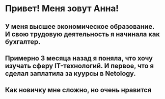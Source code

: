 # Привет! Меня зовут Анна!

## У меня высшее экономическое образование. И свою трудовую деятельность я начинала как бухгалтер.

## Примерно 3 месяца назад я поняла, что хочу изучать сферу IT-технологий. И первое, что я сделал заплатила за куурсы в Netology.

## Как новичку мне сложно, но очень нравится
